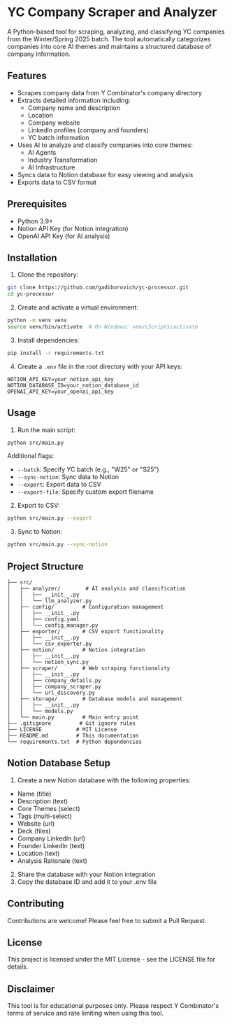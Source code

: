 # YC Company Scraper and Analyzer

A Python-based tool for scraping, analyzing, and classifying YC companies from the Winter/Spring 2025 batch. The tool automatically categorizes companies into core AI themes and maintains a structured database of company information.

## Features

- Scrapes company data from Y Combinator's company directory
- Extracts detailed information including:
  - Company name and description
  - Location
  - Company website
  - LinkedIn profiles (company and founders)
  - YC batch information
- Uses AI to analyze and classify companies into core themes:
  - AI Agents
  - Industry Transformation
  - AI Infrastructure
- Syncs data to Notion database for easy viewing and analysis
- Exports data to CSV format

## Prerequisites

- Python 3.9+
- Notion API Key (for Notion integration)
- OpenAI API Key (for AI analysis)

## Installation

1. Clone the repository:
```bash
git clone https://github.com/gadiborovich/yc-processor.git
cd yc-processor
```

2. Create and activate a virtual environment:
```bash
python -m venv venv
source venv/bin/activate  # On Windows: venv\Scripts\activate
```

3. Install dependencies:
```bash
pip install -r requirements.txt
```

4. Create a `.env` file in the root directory with your API keys:
```
NOTION_API_KEY=your_notion_api_key
NOTION_DATABASE_ID=your_notion_database_id
OPENAI_API_KEY=your_openai_api_key
```

## Usage

1. Run the main script:
```bash
python src/main.py
```

Additional flags:
- `--batch`: Specify YC batch (e.g., "W25" or "S25")
- `--sync-notion`: Sync data to Notion
- `--export`: Export data to CSV
- `--export-file`: Specify custom export filename

2. Export to CSV:
```bash
python src/main.py --export
```

3. Sync to Notion:
```bash
python src/main.py --sync-notion
```

## Project Structure

```
├── src/
│   ├── analyzer/        # AI analysis and classification
│   │   ├── __init__.py
│   │   └── llm_analyzer.py
│   ├── config/         # Configuration management
│   │   ├── __init__.py
│   │   ├── config.yaml
│   │   └── config_manager.py
│   ├── exporter/       # CSV export functionality
│   │   ├── __init__.py
│   │   └── csv_exporter.py
│   ├── notion/         # Notion integration
│   │   ├── __init__.py
│   │   └── notion_sync.py
│   ├── scraper/        # Web scraping functionality
│   │   ├── __init__.py
│   │   ├── company_details.py
│   │   ├── company_scraper.py
│   │   └── url_discovery.py
│   ├── storage/        # Database models and management
│   │   ├── __init__.py
│   │   └── models.py
│   └── main.py         # Main entry point
├── .gitignore         # Git ignore rules
├── LICENSE           # MIT License
├── README.md         # This documentation
└── requirements.txt  # Python dependencies
```

## Notion Database Setup

1. Create a new Notion database with the following properties:
- Name (title)
- Description (text)
- Core Themes (select)
- Tags (multi-select)
- Website (url)
- Deck (files)
- Company LinkedIn (url)
- Founder LinkedIn (text)
- Location (text)
- Analysis Rationale (text)

2. Share the database with your Notion integration
3. Copy the database ID and add it to your .env file

## Contributing

Contributions are welcome! Please feel free to submit a Pull Request.

## License

This project is licensed under the MIT License - see the LICENSE file for details.

## Disclaimer

This tool is for educational purposes only. Please respect Y Combinator's terms of service and rate limiting when using this tool.